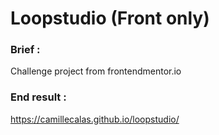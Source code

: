 # Loopstudio (Front only)

### Brief :
Challenge project from frontendmentor.io

### End result :
https://camillecalas.github.io/loopstudio/
